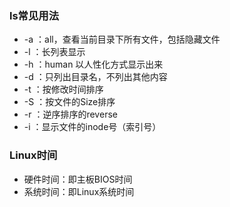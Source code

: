 ### ls常见用法

- -a ：all，查看当前目录下所有文件，包括隐藏文件
- -l ：长列表显示
- -h ：human 以人性化方式显示出来
- -d ：只列出目录名，不列出其他内容
- -t ：按修改时间排序
- -S ：按文件的Size排序
- -r ：逆序排序的reverse
- -i ：显示文件的inode号（索引号）

### Linux时间

- 硬件时间：即主板BIOS时间
- 系统时间：即Linux系统时间

